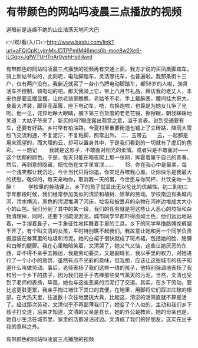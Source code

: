 # 有带颜色的网站吗凌晨三点播放的视频
道眼前是连绵不绝的山峦浩荡天地间大巴

👉/观/看/入/口👉http://www.baidu.com/link?url=aFQjCpKLyjmMkJDTPPmIM46mcs0b-moe8w2Xe6-iLGqpxJgfWTUHTnAr0yehHs6i&wd

有带颜色的网站吗凌晨三点播放的视频再有交通上面。我方才说的买凤凰脚踏车，骑上新姑爷似的，此刻呢，电动脚踏车，灵活摩托车，也普遍啦。我那条街十三户，仅有两户没有。我新近就买了一台小鸟牌电动脚踏车，都58岁的人啦，骑灵活车不控制，骑电动的吧。那天我骑上它，带上八月节礼品，拜访我的老丈人，本来也是要显摆显摆。让他老翁家瞧瞧，老姑爷不老，手上戴腕表，腰间挂大哥大，身着大洋装，脚穿亮革履，座下电动车，唔，鸟换炮啦，也算是为她女儿争了光呢。他一见，诧异地睁大眼睛，摘下第三百货度的老老花镜，擦擦眼，朝我眯眯地笑道：大姑子爷来了，新买的吗?眼底露出观赏之意，溢于言表。说到交通要有车，还要有好路。乡村早有柏油路，今夏村里重要街道也铺上了立砖路，降雨大雪纷飞交流利通，不复泥泞，不复粘脚，照常出外。
二、玉带云　　云，一起都是用来观望的，而大理的云，却可以置身其中，于是我们看到的一切就有了虚幻的色彩。－－题记
　　我就是这影子，不敢面对阳光的柔情。或者只是不敢面对——这个忧郁的颜色。于是，每天只能在暗夜爬上那一张网，挥霍着属于自己的青春。然后，再刻意的隐藏，把忧伤在文字里宣泄……
　　13、你在我心中是最美，每一个浅笑都让我沉沦。今世当代只将你追，你实足吞噬我心扉。让你快乐是我最大的抚慰。敬仰的，每天亲吻你，取消我一天的累，今世愿与你同杯，共饮亲吻一生醉！
　　学校里的劳动课上，乡下的孩子就显出无以伦比的优越性。初二到初三学年那段时候，我们经常参加类似的清淤和植树、除草的劳动。学校南边有条城内河，污水横流，黑色的污泥堆满了河床，垃圾和被丢弃的杂物在河岸边堆成大大小小的山包。我们分到了其中的某一段，我们的任务就是将这些让人恶心的垃圾和杂物清理掉，同时，还要下河疏浚淤泥。城市同学早都吓得面如土色，他们远远地站着，一手捏着鼻子，一手象征性地挥舞着手里的工具。乡下的同学早撸胳膊挽裤腿干开了。有个叫文清的女孩，平时特别瞧不起我们，我故意让她和另一个同学负责搬运装在畚箕里的垃圾和污泥。她的白裙子很快就成了斑点裙，包括她的脸、胳膊和白晰的腿脚。我在心里暗暗笑着，文清哭了，她又气又恼，这些让她厌恶的东西，却不得不亲手去搬运，我是劳动委员，又是副班长，我以手里的权力，对她进行了一个小小的惩罚，虽然有点不光彩的意味，但我想，应该让这些城市的孩子知道什么叫做劳动。事后，老师表扬了我们这些一线的孩子，他特别强调地表扬了我和另一个乡下的孩子，因为我们是手手去捧那些臭气薰天的污泥，当然，文清也受到了老师的表扬，毕竟，她也与这些恶臭的污泥打了交道。其实，在乡下劳动，要比这更脏更累，我亲手掏过堵住下粪口的粪便，在地里，用脚将它们踩进庄稼的根部。在大热天里，往返数十次往地里挑大粪，比起这，清淤的活简直就不算是活了。经过那次劳动，文清似乎不再鄙薄我们了，她变了个人似的，主动和我们乡下孩子打交道，后来才知道，文清的父亲是县长，她的外公是教师，她的母亲也是，她自小生活在城市里，家里的活都没沾过边。文清成了我们的好朋友，这实在出乎我的意料之外。

有带颜色的网站吗凌晨三点播放的视频
